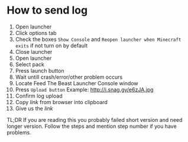 # How to send log

1. Open launcher
2. Click options tab
3. Check the boxes `Show Console` and `Reopen launcher when Minecraft exits` if not turn on by default
4. Close launcher
5. Open launcher
6. Select pack
7. Press launch button
8. Wait untill crash/error/other problem occurs
9. Locate Feed The Beast Launcher Console window
10. Press `Upload button` Example: http://i.snag.gy/e6zJA.jpg
11. Confirm log upload
12. Copy *link* from browser into clipboard
13. Give us the *link*

TL;DR
If you are reading this you probably failed short version and need longer version. Follow the steps
and mention step number if you have problems.
